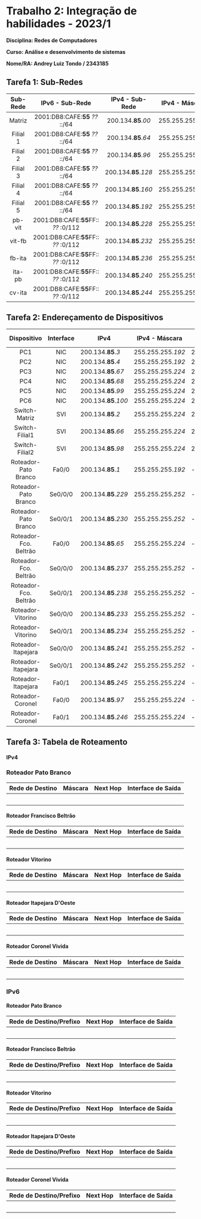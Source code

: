 # Trabalho 2: Integração de habilidades - 2023/1
**Disciplina: Redes de Computadores**

**Curso: Análise e desenvolvimento de sistemas**

**Nome/RA: Andrey Luiz Tondo / 2343185**


## Tarefa 1:  Sub-Redes
| Sub- Rede |             IPv6 - Sub-Rede            |  IPv4 - Sub-Rede  |  IPv4 - Máscara   | 
|:---------:|:--------------------------------------:|:-----------------:|:-----------------:|
| Matriz    | 2001:DB8:CAFE:**55** *??* ::/64 | 200.134.**85**.*00*   | 255.255.255.*192* | 
| Filial 1  | 2001:DB8:CAFE:**55** *??* ::/64 | 200.134.**85**.*64*  | 255.255.255.*224* | 
| Filial 2  | 2001:DB8:CAFE:**55** *??* ::/64 | 200.134.**85**.*96*  | 255.255.255.*224* | 
| Filial 3  | 2001:DB8:CAFE:**55** *??* ::/64 | 200.134.**85**.*128* | 255.255.255.*224* | 
| Filial 4  | 2001:DB8:CAFE:**55** *??* ::/64 | 200.134.**85**.*160* | 255.255.255.*224* |
| Filial 5  | 2001:DB8:CAFE:**55** *??* ::/64 | 200.134.**85**.*192* | 255.255.255.*224* |
| pb-vit    | 2001:DB8:CAFE:**55**FF:: *??* :0/112 | 200.134.**85**.*228* | 255.255.255.*252* |
| vit-fb    | 2001:DB8:CAFE:**55**FF:: *??* :0/112 | 200.134.**85**.*232* | 255.255.255.*252* |
| fb-ita    | 2001:DB8:CAFE:**55**FF:: *??* :0/112 | 200.134.**85**.*236* | 255.255.255.*252* | 
| ita-pb    | 2001:DB8:CAFE:**55**FF:: *??* :0/112 | 200.134.**85**.*240* | 255.255.255.*252* | 
| cv-ita    | 2001:DB8:CAFE:**55**FF:: *??* :0/112  | 200.134.**85**.*244* | 255.255.255.*252* | 

## Tarefa 2: Endereçamento de Dispositivos
| Dispositivo           |Interface|      IPv4     |  IPv4 - Máscara |IPv4 - Gateway|      IPv6/Prefixo (GUA)     | IPv6 (LLA) |IPv6-Gateway|
|:-----------------------:|:---------:|---------------|-----------------|--------------|-----------------------------|------------|---------|
| PC1                   | NIC     | 200.134.**85**.*3*   | 255.255.255.*192* | 200.134.**85**.*??*  | 2001:DB8:CAFE:**55***??*::*??*/64    |   EUI-64   | FE80::1 |
| PC2                   | NIC     | 200.134.**85**.*4*   | 255.255.255.*192* | 200.134.**85**.*??*  | 2001:DB8:CAFE:**55***??*::*??*/64    |   EUI-64   | FE80::1 |
| PC3                   | NIC     | 200.134.**85**.*67*  | 255.255.255.*224* | 200.134.**85**.*??* | 2001:DB8:CAFE:**55***??*::*??*/64    |   EUI-64   | FE80::1 |
| PC4                   | NIC     | 200.134.**85**.*68*  | 255.255.255.*224* | 200.134.**85**.*??* | 2001:DB8:CAFE:**55***??*::*??*/64    |   EUI-64   | FE80::1 |
| PC5                   | NIC     | 200.134.**85**.*99*  | 255.255.255.*224* | 200.134.**85**.*??* | 2001:DB8:CAFE:**55***??*::*??*/64    |   EUI-64   | FE80::1 |
| PC6                   | NIC     | 200.134.**85**.*100* | 255.255.255.*224* | 200.134.**85**.*??* | 2001:DB8:CAFE:**55***??*::*??*/64    |   EUI-64   | FE80::1 |
| Switch-Matriz         | SVI     | 200.134.**85**.*2*   | 255.255.255.*224* | 200.134.**85**.*??*  |             -               |     -      |    -    |
| Switch-Filial1        | SVI     | 200.134.**85**.*66*  | 255.255.255.*224* | 200.134.**85**.*??* |             -               |     -      |    -    |
| Switch-Filial2        | SVI     | 200.134.**85**.*98*  | 255.255.255.*224* | 200.134.**85**.*??* |             -               |     -      |    -    |
| Roteador-Pato Branco  | Fa0/0   | 200.134.**85**.*1*   | 255.255.255.*192* |      -       | 2001:DB8:CAFE:**55** *??*::*??*/64    |   FE80::1  |    -    |
| Roteador-Pato Branco  | Se0/0/0 | 200.134.**85**.*229* | 255.255.255.*252* |      -       | 2001:DB8:CAFE:**55**FF::*??*:*??*/112 |   EUI-64   |    -    |
| Roteador-Pato Branco  | Se0/0/1 | 200.134.**85**.*230* | 255.255.255.*252* |      -       | 2001:DB8:CAFE:**55**FF::*??*:*??*/112 |   EUI-64   |    -    |
| Roteador-Fco. Beltrão | Fa0/0   | 200.134.**85**.*65*  | 255.255.255.*224* |      -       | 2001:DB8:CAFE:**55** *??*::*??*/64    |   FE80::1  |    -    |
| Roteador-Fco. Beltrão | Se0/0/0 | 200.134.**85**.*237* | 255.255.255.*252* |      -       | 2001:DB8:CAFE:**55**FF::*??*:*??*/112 |   EUI-64   |    -    |
| Roteador-Fco. Beltrão | Se0/0/1 | 200.134.**85**.*238* | 255.255.255.*252* |      -       | 2001:DB8:CAFE:**55**FF::*??*:*??*/112 |   EUI-64   |    -    | 
| Roteador-Vitorino     | Se0/0/0 | 200.134.**85**.*233* | 255.255.255.*252* |      -       | 2001:DB8:CAFE:**55**FF::*??*:*??*/112 |   EUI-64   |    -    | 
| Roteador-Vitorino     | Se0/0/1 | 200.134.**85**.*234* | 255.255.255.*252* |      -       | 2001:DB8:CAFE:**55**FF::*??*:*??*/112 |   EUI-64   |    -    | 
| Roteador-Itapejara    | Se0/0/0 | 200.134.**85**.*241* | 255.255.255.*252* |      -       | 2001:DB8:CAFE:**55**FF::*??*:*??*/112 |   EUI-64   |    -    | 
| Roteador-Itapejara    | Se0/0/1 | 200.134.**85**.*242* | 255.255.255.*252* |      -       | 2001:DB8:CAFE:**55**FF::*??*:*??*/112 |   EUI-64   |    -    | 
| Roteador-Itapejara    | Fa0/1   | 200.134.**85**.*245* | 255.255.255.*224* |      -       | 2001:DB8:CAFE:**55**FF::*??*:*??*/112 |   EUI-64   |    -    | 
| Roteador-Coronel      | Fa0/0   | 200.134.**85**.*97*  | 255.255.255.*224* |      -       | 2001:DB8:CAFE:**55** *??*::*??*/64    |   FE80::1  |    -    |
| Roteador-Coronel      | Fa0/1   | 200.134.**85**.*246* | 255.255.255.*224* |      -       | 2001:DB8:CAFE:**55**FF::*??*:*??*/112 |   EUI-64   |    -    | 



## Tarefa 3: Tabela de Roteamento
#### IPv4

### Roteador Pato Branco
|  Rede de Destino  |     Máscara     |     Next Hop      | Interface de Saída |
|-------------------|-----------------|-------------------|--------------------|
|                   |                 |                   |                    | 
|                   |                 |                   |                    | 
|                   |                 |                   |                    | 
|                   |                 |                   |                    | 
|                   |                 |                   |                    | 


#### Roteador Francisco Beltrão
|  Rede de Destino  |     Máscara     |     Next Hop      | Interface de Saída |
|-------------------|-----------------|-------------------|--------------------|
|                   |                 |                   |                    | 
|                   |                 |                   |                    | 
|                   |                 |                   |                    | 
|                   |                 |                   |                    | 
|                   |                 |                   |                    | 

#### Roteador Vitorino
|  Rede de Destino  |     Máscara     |     Next Hop      | Interface de Saída |
|-------------------|-----------------|-------------------|--------------------|
|                   |                 |                   |                    | 
|                   |                 |                   |                    | 
|                   |                 |                   |                    | 
|                   |                 |                   |                    | 
|                   |                 |                   |                    | 

#### Roteador Itapejara D'Oeste
|  Rede de Destino  |     Máscara     |     Next Hop      | Interface de Saída |
|-------------------|-----------------|-------------------|--------------------|
|                   |                 |                   |                    | 
|                   |                 |                   |                    | 
|                   |                 |                   |                    | 
|                   |                 |                   |                    | 
|                   |                 |                   |                    | 

#### Roteador Coronel Vivida
|  Rede de Destino  |     Máscara     |     Next Hop      | Interface de Saída |
|-------------------|-----------------|-------------------|--------------------|
|                   |                 |                   |                    | 
|                   |                 |                   |                    | 
|                   |                 |                   |                    | 
|                   |                 |                   |                    | 
|                   |                 |                   |                    | 


### IPv6
#### Roteador Pato Branco
| Rede de Destino/Prefixo      | Next Hop                     | Interface de Saída |
|------------------------------|------------------------------|--------------------|
|                              |                              |                    |
|                              |                              |                    |
|                              |                              |                    |
|                              |                              |                    |
|                              |                              |                    |
      
      
#### Roteador Francisco Beltrão
| Rede de Destino/Prefixo      | Next Hop                     | Interface de Saída |
|------------------------------|------------------------------|--------------------|
|                              |                              |                    |
|                              |                              |                    |
|                              |                              |                    |
|                              |                              |                    |
|                              |                              |                    |
      
#### Roteador Vitorino
| Rede de Destino/Prefixo      | Next Hop                     | Interface de Saída |
|------------------------------|------------------------------|--------------------|
|                              |                              |                    |
|                              |                              |                    |
|                              |                              |                    |
|                              |                              |                    |
|                              |                              |                    |
      
#### Roteador Itapejara D'Oeste
| Rede de Destino/Prefixo      | Next Hop                     | Interface de Saída |
|------------------------------|------------------------------|--------------------|
|                              |                              |                    |
|                              |                              |                    |
|                              |                              |                    |
|                              |                              |                    |
|                              |                              |                    |
      
#### Roteador Coronel Vivida
| Rede de Destino/Prefixo      | Next Hop                     | Interface de Saída |
|------------------------------|------------------------------|--------------------|
|                              |                              |                    |
|                              |                              |                    |
|                              |                              |                    |
|                              |                              |                    |
|                              |                              |                    |
